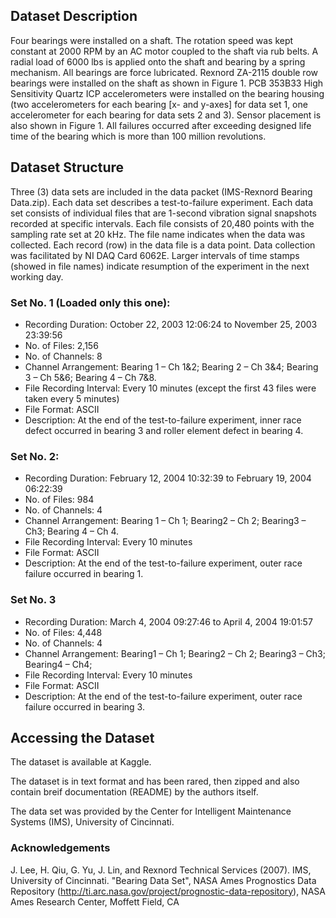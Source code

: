 ## Dataset Description

Four bearings were installed on a shaft. The rotation speed was kept constant at 2000 RPM by an AC motor coupled to the shaft via rub belts. A radial load of 6000 lbs is applied onto the shaft and bearing by a spring mechanism. All bearings are force lubricated.
Rexnord ZA-2115 double row bearings were installed on the shaft as shown in Figure 1. PCB 353B33 High Sensitivity Quartz ICP accelerometers were installed on the bearing housing (two accelerometers for each bearing [x- and y-axes] for data set 1, one accelerometer for each bearing for data sets 2 and 3). Sensor placement is also shown in Figure 1. All failures occurred after exceeding designed life time of the bearing which is more than 100 million revolutions.

## Dataset Structure

Three (3) data sets are included in the data packet (IMS-Rexnord Bearing Data.zip). Each data set describes a test-to-failure experiment. Each data set consists of individual files that are 1-second vibration signal snapshots recorded at specific intervals. Each file consists of 20,480 points with the sampling rate set at 20 kHz. The file name indicates when the data was collected. Each record (row) in the data file is a data point. Data collection was facilitated by NI DAQ Card 6062E. Larger intervals of time stamps (showed in file names) indicate resumption of the experiment in the next working day.

### Set No. 1 (Loaded only this one):

- Recording Duration: October 22, 2003 12:06:24 to November 25, 2003 23:39:56
- No. of Files: 2,156
- No. of Channels: 8
- Channel Arrangement: Bearing 1 – Ch 1&2; Bearing 2 – Ch 3&4; Bearing 3 – Ch 5&6; Bearing 4 – Ch 7&8.
- File Recording Interval: Every 10 minutes (except the first 43 files were taken every 5 minutes)
- File Format: ASCII
- Description: At the end of the test-to-failure experiment, inner race defect occurred in bearing 3 and roller element defect in bearing 4.

### Set No. 2:

- Recording Duration: February 12, 2004 10:32:39 to February 19, 2004 06:22:39
- No. of Files: 984
- No. of Channels: 4
- Channel Arrangement: Bearing 1 – Ch 1; Bearing2 – Ch 2; Bearing3 – Ch3; Bearing 4 – Ch 4.
- File Recording Interval: Every 10 minutes
- File Format: ASCII
- Description: At the end of the test-to-failure experiment, outer race failure occurred in bearing 1.

### Set No. 3

- Recording Duration: March 4, 2004 09:27:46 to April 4, 2004 19:01:57
- No. of Files: 4,448
- No. of Channels: 4
- Channel Arrangement: Bearing1 – Ch 1; Bearing2 – Ch 2; Bearing3 – Ch3; Bearing4 – Ch4;
- File Recording Interval: Every 10 minutes
- File Format: ASCII
- Description: At the end of the test-to-failure experiment, outer race failure occurred in bearing 3.

## Accessing the Dataset

The dataset is available at Kaggle.

The dataset is in text format and has been rared, then zipped and also contain breif documentation (README) by the authors itself.

The data set was provided by the Center for Intelligent Maintenance Systems (IMS), University of Cincinnati.

### Acknowledgements

J. Lee, H. Qiu, G. Yu, J. Lin, and Rexnord Technical Services (2007). IMS, University of Cincinnati. "Bearing Data Set", NASA Ames Prognostics Data Repository (http://ti.arc.nasa.gov/project/prognostic-data-repository), NASA Ames Research Center, Moffett Field, CA
